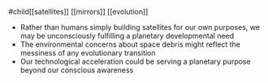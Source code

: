 #child[[satellites]] [[mirrors]] [[evolution]]

- Rather than humans simply building satellites for our own purposes, we may be unconsciously fulfilling a planetary developmental need
- The environmental concerns about space debris might reflect the messiness of any evolutionary transition
- Our technological acceleration could be serving a planetary purpose beyond our conscious awareness